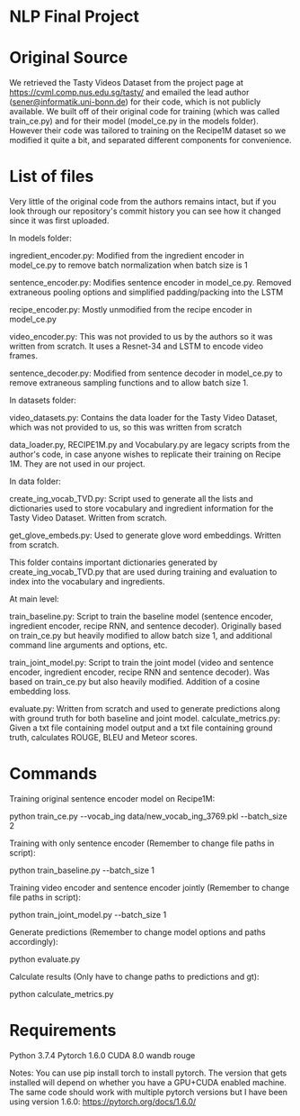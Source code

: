 # NLP Final Project

# Original Source

We retrieved the Tasty Videos Dataset from the project page at https://cvml.comp.nus.edu.sg/tasty/ and emailed the lead author (sener@informatik.uni-bonn.de) for their code, which is not publicly available. We built off of their original code for training (which was called train_ce.py) and for their model (model_ce.py in the models folder). However their code was tailored to training on the Recipe1M dataset so we modified it quite a bit, and separated different components for convenience.

# List of files

Very little of the original code from the authors remains intact, but if you look through our repository's commit history you can see how it changed since it was first uploaded.

In models folder:

ingredient_encoder.py: Modified from the ingredient encoder in model_ce.py to remove batch normalization when batch size is 1

sentence_encoder.py: Modifies sentence encoder in model_ce.py. Removed extraneous pooling options and simplified padding/packing into the LSTM

recipe_encoder.py: Mostly unmodified from the recipe encoder in model_ce.py

video_encoder.py: This was not provided to us by the authors so it was written from scratch. It uses a Resnet-34 and LSTM to encode video frames.

sentence_decoder.py: Modified from sentence decoder in model_ce.py to remove extraneous sampling functions and to allow batch size 1.

In datasets folder:

video_datasets.py: Contains the data loader for the Tasty Video Dataset, which was not provided to us, so this was written from scratch

data_loader.py, RECIPE1M.py and Vocabulary.py are legacy scripts from the author's code, in case anyone wishes to replicate their training on Recipe 1M. They are not used in our project.

In data folder:

create_ing_vocab_TVD.py: Script used to generate all the lists and dictionaries used to store vocabulary and ingredient information for the Tasty Video Dataset. Written from scratch.

get_glove_embeds.py: Used to generate glove word embeddings. Written from scratch.

This folder contains important dictionaries generated by create_ing_vocab_TVD.py that are used during training and evaluation to index into the vocabulary and ingredients.

At main level:

train_baseline.py: Script to train the baseline model (sentence encoder, ingredient encoder, recipe RNN, and sentence decoder). Originally based on train_ce.py but heavily modified to allow batch size 1, and additional command line arguments and options, etc.

train_joint_model.py: Script to train the joint model (video and sentence encoder, ingredient encoder, recipe RNN and sentence decoder). Was based on train_ce.py but also heavily modified. Addition of a cosine embedding loss.

evaluate.py: Written from scratch and used to generate predictions along with ground truth for both baseline and joint model.
calculate_metrics.py: Given a txt file containing model output and a txt file containing ground truth, calculates ROUGE, BLEU and Meteor scores.


# Commands

Training original sentence encoder model on Recipe1M:

python train_ce.py --vocab_ing data/new_vocab_ing_3769.pkl --batch_size 2

Training with only sentence encoder (Remember to change file paths in script):

python train_baseline.py --batch_size 1

Training video encoder and sentence encoder jointly (Remember to change file paths in script):

python train_joint_model.py --batch_size 1

Generate predictions (Remember to change model options and paths accordingly):

python evaluate.py

Calculate results (Only have to change paths to predictions and gt):

python calculate_metrics.py

# Requirements

Python 3.7.4
Pytorch 1.6.0
CUDA 8.0
wandb
rouge

Notes:
You can use pip install torch to install pytorch. The version that gets installed will depend on whether you have a GPU+CUDA enabled machine. The same code should work with multiple pytorch versions but I have been using version 1.6.0: https://pytorch.org/docs/1.6.0/ 